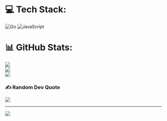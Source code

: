 
# 💻 Tech Stack:
![Go](https://img.shields.io/badge/go-%2300ADD8.svg?style=for-the-badge&logo=go&logoColor=white) ![JavaScript](https://img.shields.io/badge/javascript-%23323330.svg?style=for-the-badge&logo=javascript&logoColor=%23F7DF1E)
# 📊 GitHub Stats:
![](https://github-readme-stats.vercel.app/api?username=julianwzt&theme=radical&hide_border=false&include_all_commits=true&count_private=false)<br/>
![](https://github-readme-streak-stats.herokuapp.com/?user=julianwzt&theme=radical&hide_border=false)<br/>
![](https://github-readme-stats.vercel.app/api/top-langs/?username=julianwzt&theme=radical&hide_border=false&include_all_commits=true&count_private=false&layout=compact)

### ✍️ Random Dev Quote
![](https://quotes-github-readme.vercel.app/api?type=horizontal&theme=dark)

---
[![](https://visitcount.itsvg.in/api?id=julianwzt&icon=2&color=1)](https://visitcount.itsvg.in)

<!-- Proudly created with GPRM ( https://gprm.itsvg.in ) -->
